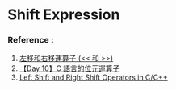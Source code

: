 # Shift Expression

### Reference : 
1. [左移和右移運算子 (<< 和 >>)](https://learn.microsoft.com/zh-tw/cpp/cpp/left-shift-and-right-shift-operators-input-and-output?view=msvc-170)
2. [【Day 10】C 語言的位元運算子](https://ithelp.ithome.com.tw/m/articles/10271689)
3. [Left Shift and Right Shift Operators in C/C++](https://www.geeksforgeeks.org/left-shift-right-shift-operators-c-cpp/)